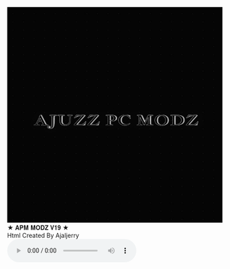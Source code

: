 <!DOCTYPE html>
<html>
	<body>
        <img src="apm.jpeg" height="500px" width="500px"><br>
        ★ 𝐀𝐏𝐌 𝐌𝐎𝐃𝐙 𝐕𝟏𝟗 ★

<br>
       Html Created By Ajaljerry<br>
        <audio controls>
		<source src="League of Legends.mp3" type="audio/mpeg">
		
		
</html>
	
